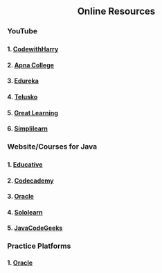 <h2 align="center">Online Resources</h2>
<h3> YouTube<h3>
<h4>1. <a href="https://www.youtube.com/watch?v=ntLJmHOJ0ME&list=PLu0W_9lII9agS67Uits0UnJyrYiXhDS6q "> CodewithHarry</a></h4>
<h4>2. <a href="https://www.youtube.com/watch?v=yRpLlJmRo2w&list=PLfqMhTWNBTe3LtFWcvwpqTkUSlB32kJop"> Apna College</a></h4>
<h4>3. <a href="https://www.youtube.com/watch?v=hBh_CC5y8-s"> Edureka</a></h4>
<h4>4. <a href="https://www.youtube.com/watch?v=8cm1x4bC610"> Telusko</a></h4>
  <h4>5. <a href="https://www.youtube.com/watch?v=z44rbeDYB8o"> Great Learning</a></h4>
  <h4>6. <a href="https://www.youtube.com/watch?v=7yf6676xMhM"> Simplilearn</a></h4>
  <h3> Website/Courses for Java <h3>
    <h4>1. <a href="https://www.educative.io/courses/learn-java-from-scratch?affiliate_id=5073518643380224"> Educative</a></h4>
  <h4>2. <a href="https://www.codecademy.com/learn/learn-java?utm_source=pepperjam&utm_medium=affiliate&utm_term=214453&clickId=3890302125&pj_creativeid=8-12462&pj_publisherid=214453"> Codecademy</a></h4>
  <h4>3. <a href="https://docs.oracle.com/javase/tutorial/index.html"> Oracle</a></h4>
  <h4>4. <a href="https://www.sololearn.com/Course/Java/"> Sololearn</a></h4>
    <h4>5. <a href="https://examples.javacodegeeks.com/category/java-basics/"> JavaCodeGeeks</a></h4>
    <h3> Practice Platforms </h3>
    <h4>1. <a href="https://www.hackerrank.com/domains/java"> Oracle</a></h4>
  
